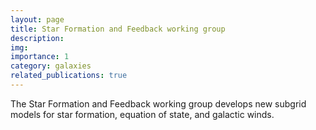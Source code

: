 ```yaml
---
layout: page
title: Star Formation and Feedback working group
description:
img:
importance: 1
category: galaxies
related_publications: true
---
```


The Star Formation and Feedback working group develops new subgrid
models for star formation, equation of state, and galactic winds.
